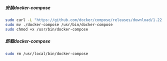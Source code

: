 ##### 安装docker-compose
```sh
sudo curl -L "https://github.com/docker/compose/releases/download/1.22.0/docker-compose-$(uname -s)-$(uname -m)"  -o /usr/local/bin/docker-compose
sudo mv ./docker-compose /usr/bin/docker-compose
sudo chmod +x /usr/bin/docker-compose
```
##### 卸载docker-compose
```sh
sudo rm /usr/local/bin/docker-compose
```
